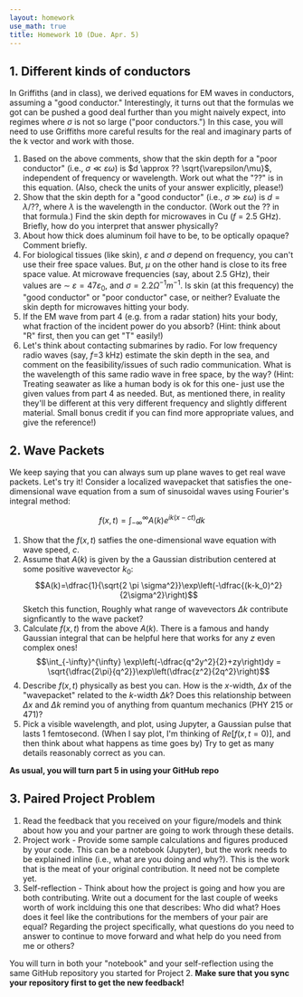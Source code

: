 ```yaml
---
layout: homework
use_math: true
title: Homework 10 (Due. Apr. 5)
---
```


## 1. Different kinds of conductors

In Griffiths (and in class), we derived equations for EM waves in conductors, assuming a "good conductor." Interestingly, it turns out that the formulas we got can be pushed a good deal further than you might naively expect, into regimes where $\sigma$ is not so large ("poor conductors.") In this case, you will need to use Griffiths more careful results for the real and imaginary parts of the k vector and work with those.

1. Based on the above comments, show that the skin depth for a "poor conductor" (i.e., $\sigma \ll \varepsilon \omega$) is $d \approx ?? \sqrt{\varepsilon/\mu}$, independent of frequency or wavelength. Work out what the "??" is in this equation. (Also, check the units of your answer explicitly, please!)
2. Show that the skin depth for a "good conductor" (i.e., $\sigma \gg \varepsilon \omega$) is $d = \lambda/??$, where $\lambda$ is the wavelength in the conductor. (Work out the ?? in that formula.) Find the skin depth for microwaves in Cu ($f$ = 2.5 GHz). Briefly, how do you interpret that answer physically?
3. About how thick does aluminum foil have to be, to be optically opaque? Comment briefly.
4. For biological tissues (like skin), $\varepsilon$ and $\sigma$ depend on frequency, you can't use their free space values. But, $\mu$ on the other hand is close to its free space value. At microwave frequencies (say, about 2.5 GHz), their values are $\sim$ $\varepsilon =47 \varepsilon_0$, and $\sigma = 2.2 \Omega^{-1}m^{-1}$. Is skin (at this frequency) the "good conductor" or "poor conductor" case, or neither? Evaluate the skin depth for microwaves hitting your body.
5. If the EM wave from part 4 (e.g. from a radar station) hits your body, what fraction of the incident power do you absorb? (Hint: think about "R" first, then you can get "T" easily!)
6. Let's think about contacting submarines by radio. For low frequency radio waves (say, $f$=3 kHz) estimate the skin depth in the sea, and comment on the feasibility/issues of such radio communication. What is the wavelength of this same radio wave in free space, by the way?
(Hint: Treating seawater as like a human body is ok for this one- just use the given values from part 4 as needed. But, as mentioned there, in reality they'll be different at this very different frequency and slightly different material. Small bonus credit if you can find more appropriate values, and give the reference!)

## 2. Wave Packets

We keep saying that you can always sum up plane waves to get real wave packets. Let's try it! Consider a localized wavepacket that satisfies the one-dimensional wave equation from a sum of sinusoidal waves using Fourier's integral method:

$$f(x,t) = \int_{-\infty}^{\infty} A(k)e^{ik(x-ct)}dk$$

1. Show that the $f(x,t)$ satfies the one-dimensional wave equation with wave speed, $c$.
2. Assume that $A(k)$ is given by the a Gaussian distribution centered at some positive wavevector $k_0$:
$$A(k)=\dfrac{1}{\sqrt{2 \pi \sigma^2}}\exp\left(-\dfrac{(k-k_0)^2}{2\sigma^2}\right)$$
Sketch this function, Roughly what range of wavevectors $\Delta k$ contribute signficantly to the wave packet?
3. Calculate $f(x,t)$ from the above $A(k)$. There is a famous and handy Gaussian integral that can be helpful here that works for any $z$ even complex ones! $$\int_{-\infty}^{\infty} \exp\left(-\dfrac{q^2y^2}{2}+zy\right)dy = \sqrt{\dfrac{2\pi}{q^2}}\exp\left(\dfrac{z^2}{2q^2}\right)$$
4. Describe $f(x,t)$ physically as best you can. How is the $x$-width, $\Delta x$ of the "wavepacket" related to the $k$-width $\Delta k$? Does this relationship between $\Delta x$ and $\Delta k$ remind you of anything from quantum mechanics (PHY 215 or 471)?
5. Pick a visible wavelength, and plot, using Jupyter, a Gaussian pulse that lasts 1 femtosecond. (When I say plot, I'm thinking of $Re[f(x,t=0)]$, and then think about what happens as time goes by) Try to get as many details reasonably correct as you can.

**As usual, you will turn part 5 in using your GitHub repo**

## 3. Paired Project Problem

1. Read the feedback that you received on your figure/models and think about how you and your partner are going to work through these details.
2. Project work - Provide some sample calculations and figures produced by your code. This can be a notebook (Jupyter), but the work needs to be explained inline (i.e., what are you doing and why?). This is the work that is the meat of your original contribution. It need not be complete yet.
3. Self-reflection - Think about how the project is going and how you are both contributing. Write out a document for the last couple of weeks worth of work inclduing this one that describes: Who did what? Hoes does it feel like the contributions for the members of your pair are equal? Regarding the project specifically, what questions do you need to answer to continue to move forward and what help do you need from me or others?

You will turn in both your "notebook" and your self-reflection using the same GitHub repository you started for Project 2. **Make sure that you sync your repository first to get the new feedback!**
